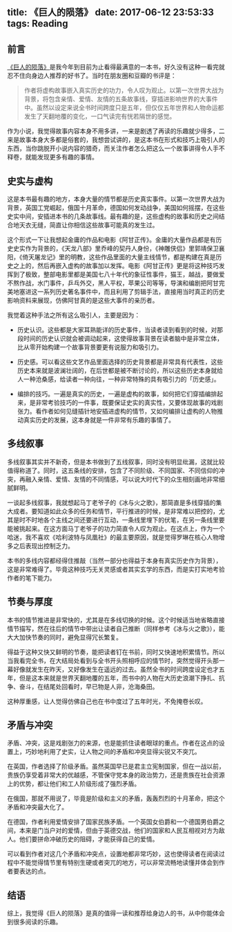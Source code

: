 title: 《巨人的陨落》
date: 2017-06-12 23:53:33
tags: Reading
---

## 前言

[《巨人的陨落》](https://book.douban.com/subject/26698660/)是我今年到目前为止看得最满意的一本书，好久没有这种一看完就忍不住向身边人推荐的好书了。当时在朋友圈和豆瓣的书评是：

<!-- more -->

> 作者将虚构故事嵌入真实历史的功力，令人叹为观止。以第一次世界大战为背景，将包含亲情、爱情、友情的五条故事线，穿插进影响世界的大事件中。虽然以设定来说全书时间跨度只是五年，但仅仅五年世界和人物命运都发生了天翻地覆的变化，一口气读完有恍若隔世的感觉。

作为小说，我觉得故事内容本身不用多讲，一来是剧透了再读的乐趣就少得多，二来是故事本身大多都是俗套的，我想尝试讲的，是这本书在形式和技巧上吸引人的东西，当你跳脱开小说内容的猎奇，而关注作者怎么把这么一个故事讲得令人手不释卷，就能发现更多有趣的事情。

## 史实与虚构

这是本书最有趣的地方，本身大量的情节都是历史真实事件。以第一次世界大战为背景，英国工党崛起，俄国十月革命，德国如何发动战争，美国如何摇摆，在这些史实中间，安插进本书的几条故事线。最有趣的是，这些虚构的故事和历史之间结合地天衣无缝，简直让你相信这些故事可能真的发生过。

这个形式一下让我想起金庸的作品和电影《阿甘正传》。金庸的大量作品都是有历史史实作为背景的，《天龙八部》里乔峰的契丹人身份，《神雕侠侣》里郭靖保卫襄阳，《倚天屠龙记》里的明教，这些作品里面的大量主线情节，都是构建在真是历史之上的，然后再嵌入虚构的故事加以发挥。电影《阿甘正传》更是将这种技巧发挥到了极致，整部电影里都是美国七八十年代的象征性事件，猫王，越战，要做爱不熬作战，水门事件，乒乓外交，黑人平权，苹果公司等等，导演和编剧把阿甘完美地塞进这一系列历史著名事件中，而且利用了剪辑手法，直接用当时真正的历史影响资料来展现，仿佛阿甘真的是这些大事件的亲历者。

我觉着这种手法之所有这么吸引人，主要是因为：

* 历史认识。这些都是大家耳熟能详的历史事件，当读者读到看到的时候，对那段时间的历史认识就会被调动起来，这使得故事背景在读者脑中是非常立体，比从零开始构建一个故事背景要更有说服力和吸引力。

* 历史感。可以看这些文艺作品里面选择的历史背景都是非常具有代表性，这些历史本来就是波澜壮阔的，在后世都是被不断讨论的，所以这些历史本身就给人一种沧桑感，给读者一种向往，一种非常特殊的具有吸引力的「历史感」。

* 编排的技巧。一遍是真实的历史，一遍是虚构的故事，如何把它们穿插编排起来，是非常考验技巧的一件事，既要保证史实的真实性，又要体现故事的戏剧张力。看作者如何见缝插针地安插进虚构的情节，又如何编排让虚构的人物推动真实历史的发展，这本身就是一件非常有乐趣的事情了。

## 多线叙事

多线叙事其实并不新奇，但是本书做到了五线叙事，同时没有明显纰漏，这就比较值得称道了。同时，这五条线的安排，包含了不同阶级、不同国家、不同信仰的冲突，再融入亲情、爱情、友情的不同情感，可以说大时代下的众生相刻画地非常细腻鲜明。

一谈起多线叙事，我就想起马丁老爷子的《冰与火之歌》，那简直是多线穿插的集大成者。要知道如此众多的任务和情节，平行推进的时候，是非常难以把控的，尤其是时不时地各个主线之间还要进行互动，一条线里埋下的伏笔，在另一条线里要能被挑起来。在这方面马丁老爷子的功力简直令人叹为观止。在这点上，作为一个哈迷，我不喜欢《哈利波特与凤凰社》的最主要原因，就是觉得罗琳在核心人物增多之后表现出控制乏力。

本书的多线内容都经得住推敲（当然一部分也得益于本身有真实历史作为背景），这是非常难得了。毕竟这种技巧无关灵感或者其实玄学的东西，而是实打实地考验作者的笔下能力。

## 节奏与厚度

本书的情节推进是非常快的，尤其是在多线切换的时候。这个时候适当地省略直接情节描写，然在往后的情节中带出让读者自己推断（同样参考《冰与火之歌》），能大大加快节奏的同时，避免显得冗长繁复。

得益于这种又快又鲜明的节奏，能把读者钉在书前，同时又快速地积累情节。所以当我看完全书，在大结局处看到与全书开头照相呼应的情节时，突然觉得开头那一幕好像就发生在昨天，又好像发生在遥远的过去。虽然全书的时间跨度设定也才五年，但是这本来就是世界天翻地覆的五年，而书中的人物在大历史浪潮下挣扎、抗争、奋斗，在结尾处回看时，早已物是人非，沧海桑田。

这种厚重感，让人觉得仿佛自己也在书中度过了五年时光，不免掩卷长叹。

## 矛盾与冲突

矛盾、冲突，这是戏剧张力的来源，也是能抓住读者眼球的重点。作者在这点的设置上，巧妙地利用了史实，让人物之间的矛盾和冲突显得尖锐又不突兀。

在英国，作者选择了阶级矛盾。虽然英国早已是君主立宪制国家，但在一战以前，贵族仍享受着非常大的优越感，不管保守党本身的政治势力，还是贵族在社会资源上的优势，都让他们和工人阶级形成了强烈矛盾。

在俄国，那就不用说了，毕竟是阶级和主义的矛盾，轰轰烈烈的十月革命，把这个矛盾和冲突最大化了。

在德国，作者利用爱情安排了国家民族矛盾。一个英国女伯爵和一个德国男伯爵之间，本来是门当户对的爱情，但由于英德交战，他们的国家和人民互相视对方为敌人。他们要拼命冲破历史的阻碍，才能获得自己的爱情。

可以看到作者对这几个矛盾和冲突点，设置地都非常巧妙，这也使得读者在阅读过程中不能觉得情节里有特别生硬或者突兀的地方，可以非常流畅地读懂并体会到作者要表达的点。

## 结语

综上，我觉得《巨人的陨落》是真的值得一读和推荐给身边人的书，从中你能体会到很多阅读的乐趣。